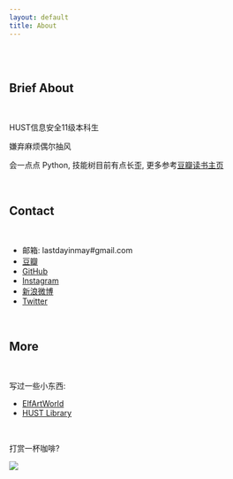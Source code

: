 ```yaml
---
layout: default
title: About
---
```


<br>

<div class="face">
  <div class="eye left"></div>
  <div class="eye right"></div>
  <div class="mouse smile"></div>
</div>

<br>

## Brief About

<br>

 HUST信息安全11级本科生

 嫌弃麻烦偶尔抽风

 会一点点 Python, 技能树目前有点长歪, 更多参考[豆瓣读书主页](http://book.douban.com/people/lastmayday/)

<br>

## Contact

<br>

+ 邮箱: lastdayinmay#gmail.com
+ [豆瓣](https://www.douban.com/people/lastmayday/)
+ [GitHub](https://github.com/lastmayday)
+ [Instagram](https://instagram.com/lastmayday)
+ [新浪微博](http://weibo.com/lastmayday)
+ [Twitter](https://twitter.com/lastmayday)

<br>

## More

<br>

  写过一些小东西:

  + [ElfArtWorld](http://elfartworld.com/)
  + [HUST Library](https://chrome.google.com/webstore/detail/hust-library/abbdkngccefmkgifkakoglhpifohekig?hl=zh-CN)

  <br>

  打赏一杯咖啡?
  <div class="alipay">
    <img src="http://i.imgur.com/y3S88VU.jpg" />
  </div>

<br>

